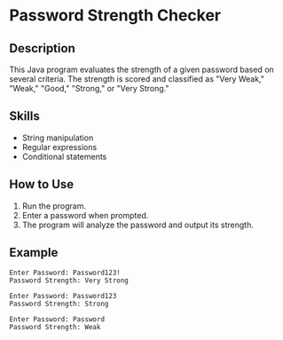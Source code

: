 # Password Strength Checker

## Description

This Java program evaluates the strength of a given password based on several criteria. The strength is scored and classified as "Very Weak," "Weak," "Good," "Strong," or "Very Strong."

## Skills

- String manipulation
- Regular expressions
- Conditional statements

## How to Use

1. Run the program.
2. Enter a password when prompted.
3. The program will analyze the password and output its strength.

## Example

```plaintext
Enter Password: Password123!
Password Strength: Very Strong

Enter Password: Password123
Password Strength: Strong

Enter Password: Password
Password Strength: Weak
